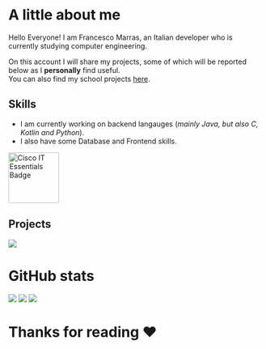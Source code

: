 <h1>A little about me</h1>

<p>Hello Everyone! I am Francesco Marras, an Italian developer who is currently studying computer engineering.</p>

<p>On this account I will share my projects, some of which will be reported below as I <strong>personally</strong> find useful.<br>
You can also find my school projects <a href="https://github.com/Achille004-School">here</a>.</p>

<h2>Skills</h2>
<ul>
  <li>I am currently working on backend langauges (<i>mainly Java, but also C, Kotlin and Python</i>).</li>
  <li>I also have some Database and Frontend skills.</li>
</ul>

<a href="https://www.credly.com/badges/7726a818-03c3-4c8f-ad44-c338cbdc05bd/public_url" target="_blank">
    <img width="100em" height="100em" alt="Cisco IT Essentials Badge" src="https://images.credly.com/images/04e8034c-81f5-4f7f-ab23-e8b428c31ce9/ITE.png">
</a>

<h2>Projects</h2>

<a href="https://github.com/Achille004/PasswordManager" target="_blank">
  <img src="https://github-readme-stats.vercel.app/api/pin/?username=Achille004&repo=PasswordManager&bg_color=DEG,8A2387,E94057,F27121&title_color=FFF&text_color=FFF&icon_color=FFF"/>
</a>

<h1>GitHub stats</h1>

<img src="https://github-readme-stats.vercel.app/api?username=Achille004&show_icons=true&&custom_title=Github%20Stats&bg_color=DEG,8A2387,E94057,F27121&title_color=FFF&text_color=FFF&icon_color=FFF">
<img src="https://github-readme-stats.vercel.app/api/top-langs/?username=Achille004&layout=compact&card_width=445&bg_color=DEG,8A2387,E94057,F27121&title_color=FFF&text_color=FFF&icon_color=FFF">
<img src="https://github-readme-stats.vercel.app/api/wakatime?username=Achille004&layout=compact&card_width=445&bg_color=DEG,8A2387,E94057,F27121&title_color=FFF&text_color=FFF&icon_color=FFF">

<h1>Thanks for reading ❤️</h1>
